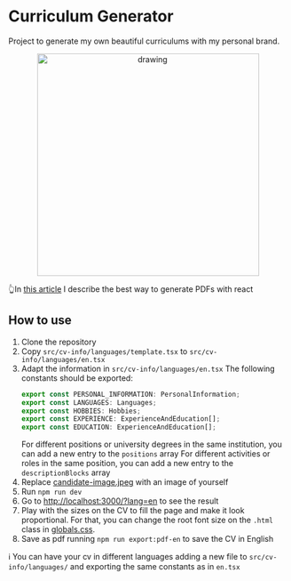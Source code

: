 # Curriculum Generator

Project to generate my own beautiful curriculums with my personal brand.

<p align="center">
  <img src="https://github.com/user-attachments/assets/68610995-436d-4ec0-8248-c067f54eee5e" alt="drawing" width="400"/>
</p>

👆In [this article](https://medium.com/@c.jocker/best-way-to-convert-a-react-page-to-pdf-489a9fda36f0) I describe the best way to generate PDFs with react

## How to use

1. Clone the repository
2. Copy `src/cv-info/languages/template.tsx` to `src/cv-info/languages/en.tsx`
3. Adapt the information in `src/cv-info/languages/en.tsx`
   The following constants should be exported:
   ```typescript
   export const PERSONAL_INFORMATION: PersonalInformation;
   export const LANGUAGES: Languages;
   export const HOBBIES: Hobbies;
   export const EXPERIENCE: ExperienceAndEducation[];
   export const EDUCATION: ExperienceAndEducation[];
   ```
   For different positions or university degrees in the same institution,
   you can add a new entry to the `positions` array
   For different activities or roles in the same position, you can add a new entry to the `descriptionBlocks` array
4. Replace [candidate-image.jpeg](public/images/candidate-image.jpeg) with an image of yourself
5. Run `npm run dev`
6. Go to [http://localhost:3000/?lang=en](http://localhost:3000/?lang=en) to see the result
7. Play with the sizes on the CV to fill the page and make it look proportional.
   For that, you can change the root font size on the `.html` class in [globals.css](src/styles/globals.css).
8. Save as pdf running `npm run export:pdf-en` to save the CV in English

ℹ️ You can have your cv in different languages adding a new file to `src/cv-info/languages/` and exporting the same constants as in `en.tsx`
